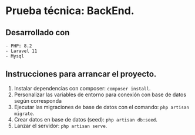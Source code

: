 # Prueba técnica: BackEnd.
## Desarrollado con
    - PHP: 8.2
    - Laravel 11
    - Mysql
## Instrucciones para arrancar el proyecto.
1. Instalar dependencias con composer: `composer install`.
2. Personalizar las variables de entorno para conexión con base de datos según corresponda
3. Ejecutar las migraciones de base de datos con el comando: `php artisan migrate`.
4. Crear datos en base de datos (seed): `php artisan db:seed`.
5. Lanzar el servidor: `php artisan serve`.